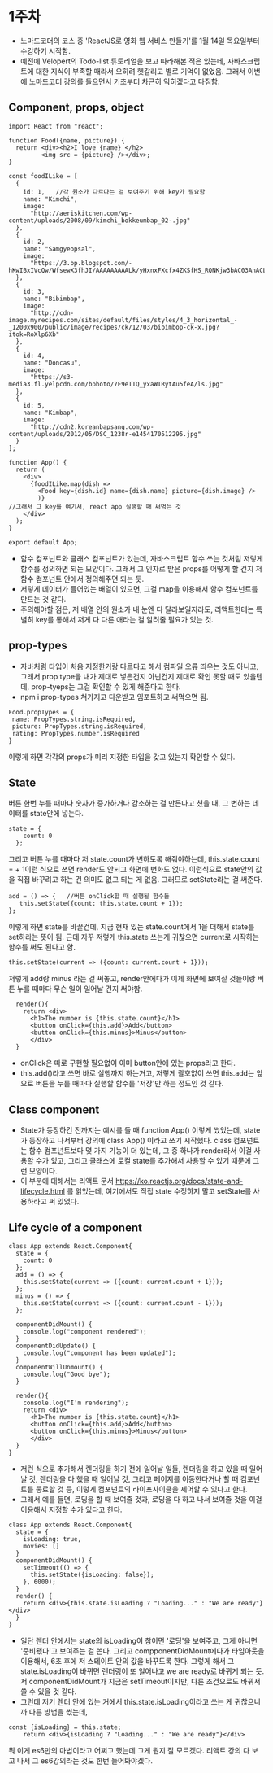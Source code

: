 # 1주차 
* 노마드코더의 코스 중 'ReactJS로 영화 웹 서비스 만들기'를 1월 14일 목요일부터 수강하기 시작함.
* 예전에 Velopert의 Todo-list 튜토리얼을 보고 따라해본 적은 있는데, 자바스크립트에 대한 지식이 부족할 때라서 오히려 헷갈리고 별로 기억이 없었음. 
그래서 이번에 노마드코더 강의를 들으면서 기초부터 차근히 익히겠다고 다짐함. 

## Component, props, object 
```
import React from "react";

function Food({name, picture}) {
  return <div><h2>I love {name} </h2>
         <img src = {picture} /></div>;
}

const foodILike = [
  {
    id: 1,   //각 원소가 다르다는 걸 보여주기 위해 key가 필요함
    name: "Kimchi",
    image:
      "http://aeriskitchen.com/wp-content/uploads/2008/09/kimchi_bokkeumbap_02-.jpg"
  },
  {
    id: 2,
    name: "Samgyeopsal",
    image:
      "https://3.bp.blogspot.com/-hKwIBxIVcQw/WfsewX3fhJI/AAAAAAAAALk/yHxnxFXcfx4ZKSfHS_RQNKjw3bAC03AnACLcBGAs/s400/DSC07624.jpg"
  },
  {
    id: 3,
    name: "Bibimbap",
    image:
      "http://cdn-image.myrecipes.com/sites/default/files/styles/4_3_horizontal_-_1200x900/public/image/recipes/ck/12/03/bibimbop-ck-x.jpg?itok=RoXlp6Xb"
  },
  {
    id: 4,
    name: "Doncasu",
    image:
      "https://s3-media3.fl.yelpcdn.com/bphoto/7F9eTTQ_yxaWIRytAu5feA/ls.jpg"
  },
  {
    id: 5,
    name: "Kimbap",
    image:
      "http://cdn2.koreanbapsang.com/wp-content/uploads/2012/05/DSC_1238r-e1454170512295.jpg"
  }
];

function App() {
  return (
    <div>
      {foodILike.map(dish => 
        <Food key={dish.id} name={dish.name} picture={dish.image} />
        )}      
//그래서 그 key를 여기서, react app 실행할 때 써먹는 것
    </div>
  );
}

export default App;
```
* 함수 컴포넌트와 클래스 컴포넌트가 있는데, 자바스크립트 함수 쓰는 것처럼 저렇게 함수를 정의하면 되는 모양이다. 
그래서 그 인자로 받은 props를 어떻게 할 건지 저 함수 컴포넌트 안에서 정의해주면 되는 듯.
* 저렇게 데이터가 들어있는 배열이 있으면, 그걸 map을 이용해서 함수 컴포넌트를 만드는 것 같다.
* 주의해야할 점은, 저 배열 안의 원소가 내 눈엔 다 달라보일지라도, 리액트한테는 특별히 key를 통해서 저게 다 다른 애라는 걸 알려줄 필요가 있는 것.

## prop-types
* 자바처럼 타입이 처음 지정한거랑 다르다고 해서 컴파일 오류 띄우는 것도 아니고, 그래서 prop type을 내가 제대로 넣은건지 아닌건지 제대로 확인 못할 때도 있을텐데, prop-tyeps는 그걸 확인할 수 있게 해준다고 한다. 
* npm i prop-types 쳐가지고 다운받고 임포트하고 써먹으면 됨.
```
Food.propTypes = {
 name: PropTypes.string.isRequired,
 picture: PropTypes.string.isRequired,
 rating: PropTypes.number.isRequired
}
```
이렇게 하면 각각의 props가 미리 지정한 타입을 갖고 있는지 확인할 수 있다. 

## State
버튼 한번 누를 때마다 숫자가 증가하거나 감소하는 걸 만든다고 쳤을 때, 그 변하는 데이터를 state안에 넣는다.
```
state = {
    count: 0 
  };
```
그리고 버튼 누를 때마다 저 state.count가 변하도록 해줘야하는데, this.state.count = + 1이런 식으로 쓰면 render도 안되고 화면에 변화도 없다. 이런식으로 state안의 값을 직접 바꾸려고 하는 건 의미도 없고 되는 게 없음. 그러므로 setState라는 걸 써준다.
```
add = () => {   //버튼 onClick할 때 실행될 함수들
   this.setState({count: this.state.count + 1});
};
```
이렇게 하면 state를 바꿀건데, 지금 현재 있는 state.count에서 1을 더해서 state를 set하라는 뜻이 됨. 근데 자꾸 저렇게 this.state 쓰는게 귀찮으면 current로 시작하는 함수를 써도 된다고 함.
```
this.setState(current => ({count: current.count + 1}));
```
저렇게 add랑 minus 라는 걸 써놓고, render안에다가 이제 화면에 보여질 것들이랑 버튼 누를 때마다 무슨 일이 일어날 건지 써야함.
```
  render(){
    return <div>
      <h1>The number is {this.state.count}</h1>
      <button onClick={this.add}>Add</button>
      <button onClick={this.minus}>Minus</button>
      </div>
  }
```
* onClick은 따로 구현할 필요없이 이미 button안에 있는 props라고 한다.
* this.add()라고 쓰면 바로 실행까지 하는거고, 저렇게 괄호없이 쓰면 this.add는 앞으로 버튼을 누를 때마다 실행할 함수를 '저장'만 하는 정도인 것 같다. 

## Class component
* State가 등장하긴 전까지는 예시를 들 때 function App() 이렇게 썼었는데, state가 등장하고 나서부터 강의에 class App() 이라고 쓰기 시작했다. class 컴포넌트는 함수 컴포넌트보다 몇 가지 기능이 더 있는데, 그 중 하나가 render라서 이걸 사용할 수가 있고, 그리고 클래스에 로컬 state를 추가해서 사용할 수 있기 때문에 그런 모양이다.
* 이 부분에 대해서는 리액트 문서 https://ko.reactjs.org/docs/state-and-lifecycle.html 를 읽었는데, 여기에서도 직접 state 수정하지 말고 setState를 사용하라고 써 있었다. 

## Life cycle of a component
```
class App extends React.Component{
  state = {
    count: 0
  };
  add = () => {
    this.setState(current => ({count: current.count + 1}));
  };
  minus = () => {
    this.setState(current => ({count: current.count - 1}));
  };

  componentDidMount() {
    console.log("component rendered");
  }
  componentDidUpdate() {
    console.log("component has been updated");
  }
  componentWillUnmount() {
    console.log("Good bye");
  }

  render(){
    console.log("I'm rendering");
    return <div>
      <h1>The number is {this.state.count}</h1>
      <button onClick={this.add}>Add</button>
      <button onClick={this.minus}>Minus</button>
      </div>
  }
}
```
* 저런 식으로 추가해서 렌더링을 하기 전에 일어날 일들, 렌더링을 하고 있을 때 일어날 것, 렌더링을 다 했을 때 일어날 것, 그리고 페이지를 이동한다거나 할 때 컴포넌트를 종료할 것 등, 이렇게 컴포넌트의 라이프사이클을 제어할 수 있다고 한다.  
* 그래서 예를 들면, 로딩을 할 때 보여줄 것과, 로딩을 다 하고 나서 보여줄 것을 이걸 이용해서 지정할 수가 있다고 한다. 
```
class App extends React.Component{
  state = {
    isLoading: true,
    movies: []
  }
  componentDidMount() {
    setTimeout(() => {
      this.setState({isLoading: false});
    }, 6000);
  }
  render() {
    return <div>{this.state.isLoading ? "Loading..." : "We are ready"}</div>
  }
}
```
* 일단 렌더 안에서는 state의 isLoading이 참이면 '로딩'을 보여주고, 그게 아니면 '준비됐다'고 보여주는 걸 쓴다. 그리고 compponentDidMount에다가 타임아웃을 이용해서, 6초 후에 저 스테이트 안의 값을 바꾸도록 한다. 그렇게 해서 그 state.isLoading이 바뀌면 렌더링이 또 일어나고 we are ready로 바뀌게 되는 듯. 저 componentDidMount가 지금은 setTimeout이지만, 다른 조건으로도 바꿔서 쓸 수 있을 것 같다. 
* 그런데 저기 렌더 안에 있는 거에서 this.state.isLoading이라고 쓰는 게 귀찮으니까 다른 방법을 썼는데,
```
const {isLoading} = this.state;
    return <div>{isLoading ? "Loading..." : "We are ready"}</div>
```
뭐 이게 es6만의 마법이라고 어쩌고 했는데 그게 뭔지 잘 모르겠다. 리액트 강의 다 보고 나서 그 es6강의라는 것도 한번 들어봐야겠다.
